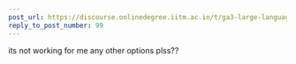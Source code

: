 ```yaml
---
post_url: https://discourse.onlinedegree.iitm.ac.in/t/ga3-large-language-models-discussion-thread-tds-jan-2025/163247/103
reply_to_post_number: 99
---
```

its not working for me any other options plss??